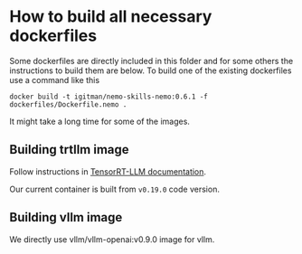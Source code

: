 # How to build all necessary dockerfiles

Some dockerfiles are directly included in this folder and for some others the instructions to build them are below.
To build one of the existing dockerfiles use a command like this

```
docker build -t igitman/nemo-skills-nemo:0.6.1 -f dockerfiles/Dockerfile.nemo .
```
It might take a long time for some of the images.

## Building trtllm image

Follow instructions in [TensorRT-LLM documentation](https://nvidia.github.io/TensorRT-LLM/installation/build-from-source-linux.html#option-1-build-tensorrt-llm-in-one-step).

Our current container is built from `v0.19.0` code version.

## Building vllm image

We directly use vllm/vllm-openai:v0.9.0 image for vllm.